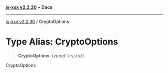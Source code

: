 [**js-xxx v2.2.30**](../README.md) • **Docs**

***

[js-xxx v2.2.30](../README.md) / CryptoOptions

# Type Alias: CryptoOptions

> **CryptoOptions**: *typeof* `CryptoJS`

CryptoOptions
